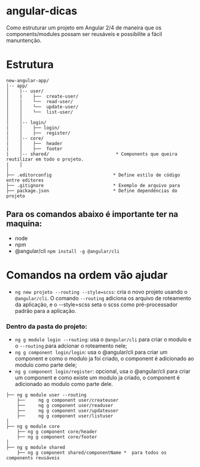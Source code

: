# angular-dicas
Como estruturar um projeto em Angular 2/4 de maneira que os components/modules possam ser reusáveis e possibilite a fácil manuntenção.
# Estrutura
```
new-angular-app/
│-- app/
│    |-- user/
│    |    ├──  create-user/
│    |    └──  read-user/
│    │    └──  update-user/
│    │    └──  list-user/
│    │
│    │-- login/
|    │    ├── login/
|    │    ├──  register/ 
│    │-- core/
|    │    ├──  header
|    │    ├──  footer
|    │-- shared/                         * Components que queira reutilizar em todo o projeto.
|    │
│
├── .editorconfig                       * Define estilo de código entre editores
├── .gitignore                          * Exemplo de arquivo para 
├── package.json                        * Define dependências do projeto
```

## Para os comandos abaixo é importante ter na maquina:
- node
- npm
- @angular/cli `npm install -g @angular/cli`


# Comandos na ordem vão ajudar

 - `ng new projeto --routing --style=scss`:  cria o novo projeto usando o `@angular/cli`. O comando `--routing` adiciona os arquivo de roteamento da aplicação, e o --style=scss seta o scss como pré-processador padrão para a aplicação. 
### Dentro da pasta do projeto:
- `ng g module login --routing`: usa o `@angular/cli` para criar o modulo e o `--routing` para adcionar o roteamento nele;
- `ng g component login/login`: usa o @angular/cli para criar um component e como o modulo ja foi criado, o component é adicionado ao modulo como parte dele;
- `ng g component login/register`: opcional, usa o @angular/cli para criar um component e como existe um modulo ja criado, o component é adicionado ao modulo como parte dele.

```
├── ng g module user --routing
    ├──     ng g component user/createuser
    ├──     ng g component user/readuser
    ├──     ng g component user/updateuser
    ├──     ng g component user/listuser
│
├── ng g module core
    ├── ng g component core/header
    ├── ng g component core/footer
│
├── ng g module shared
    ├── ng g component shared/componentName *  para todos os components reusáveis
```

